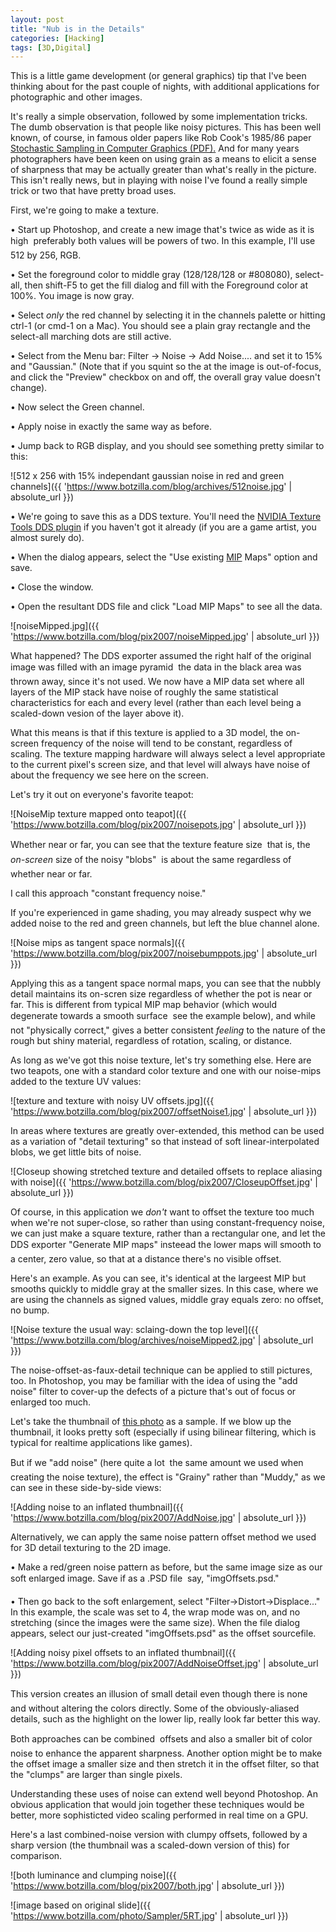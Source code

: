 ```yaml
---
layout: post
title: "Nub is in the Details"
categories: [Hacking]
tags: [3D,Digital]
---
```

This is a little game development (or general graphics) tip that I've been thinking about for the past couple of nights, with additional applications for photographic and other images.

It's really a simple observation, followed by some implementation tricks. The dumb observation is that people like noisy pictures. This has been well known, of course, in famous older papers like Rob Cook's 1985/86 paper <a href="http://graphics.pixar.com/StochasticSampling/paper.pdf">Stochastic Sampling in Computer Graphics (PDF).</a> And for many years photographers have been keen on using grain as a means to elicit a sense of sharpness that may be actually greater than what's really in the picture. This isn't really news, but in playing with noise I've found a really simple trick or two that have pretty broad uses.

First, we're going to make a texture.


<!--more-->
&bull; Start up Photoshop, and create a new image that's twice as wide as it is high &#151; preferably both values will be powers of two. In this example, I'll use 512 by 256, RGB.

&bull; Set the foreground color to middle gray (128/128/128 or #808080), select-all, then shift-F5 to get the fill dialog and fill with the Foreground color at 100%. You image is now gray.

&bull; Select <i>only</i> the red channel by selecting it in the channels palette or hitting ctrl-1 (or cmd-1 on a Mac). You should see a plain gray rectangle and the select-all marching dots are still active.

&bull; Select from the Menu bar: Filter -> Noise -> Add Noise.... and set it to 15% and "Gaussian." (Note that if you squint so the at the image is out-of-focus, and click the "Preview" checkbox on and off, the overall gray value doesn't change).

&bull; Now select the Green channel.

&bull; Apply noise in exactly the same way as before.

&bull; Jump back to RGB display, and you should see something pretty similar to this:



![512 x 256 with 15% independant gaussian noise in red and green channels]({{ 'https://www.botzilla.com/blog/archives/512noise.jpg' | absolute_url }})


&bull; We're going to save this as a DDS texture. You'll need the <a href="http://developer.nvidia.com/object/photoshop_dds_plugins.html">NVIDIA Texture Tools DDS plugin</a> if you haven't got it already (if you are a game artist, you almost surely do).

&bull; When the dialog appears, select the "Use existing <a href="http://en.wikipedia.org/wiki/Mip_map">MIP</a> Maps" option and save.

&bull; Close the window.

&bull; Open the resultant DDS file and click "Load MIP Maps" to see all the data.



![noiseMipped.jpg]({{ 'https://www.botzilla.com/blog/pix2007/noiseMipped.jpg' | absolute_url }})


What happened? The DDS exporter assumed the right half of the original image was filled with an image pyramid &#151; the data in the black area was thrown away, since it's not used. We now have a MIP data set where all layers of the MIP stack have noise of roughly the same statistical characteristics for each and every level (rather than each level being a scaled-down vesion of the layer above it). 

What this means is that if this texture is applied to a 3D model, the on-screen frequency of the noise will tend to be constant, regardless of scaling. The texture mapping hardware will always select a level appropriate to the current pixel's screen size, and that level will always have noise of about the frequency we see here on the screen.

Let's try it out on everyone's favorite teapot:



![NoiseMip texture mapped onto teapot]({{ 'https://www.botzilla.com/blog/pix2007/noisepots.jpg' | absolute_url }})


Whether near or far, you can see that the texture feature size &#151; that is, the <i>on-screen</i> size of the noisy "blobs" &#151; is about the same regardless of whether near or far.

I call this approach "constant frequency noise."

If you're experienced in game shading, you may already suspect why we added noise to the red and green channels, but left the blue channel alone.



![Noise mips as tangent space normals]({{ 'https://www.botzilla.com/blog/pix2007/noisebumppots.jpg' | absolute_url }})


Applying this as a tangent space normal maps, you can see that the nubbly detail maintains its on-scren size regardless of whether the pot is near or far. This is different from typical MIP map behavior (which would degenerate towards a smooth surface &#151; see the example below), and while not "physically correct," gives a better consistent <i>feeling</i> to the nature of the rough but shiny material, regardless of rotation, scaling, or distance.

As long as we've got this noise texture, let's try something else. Here are two teapots, one with a standard color texture and one with our noise-mips added to the texture UV values:



![texture and texture with noisy UV offsets.jpg]({{ 'https://www.botzilla.com/blog/pix2007/offsetNoise1.jpg' | absolute_url }})


In areas where textures are greatly over-extended, this method can be used as a variation of "detail texturing" so that instead of soft linear-interpolated blobs, we get little bits of noise.



![Closeup showing stretched texture and detailed offsets to replace aliasing with noise]({{ 'https://www.botzilla.com/blog/pix2007/CloseupOffset.jpg' | absolute_url }})


Of course, in this application we <i>don't</i> want to offset the texture too much when we're not super-close, so rather than using constant-frequency noise, we can just make a square texture, rather than a rectangular one, and let the DDS exporter "Generate MIP maps" insteead &#151; the lower maps will smooth to a center, zero value, so that at a distance there's no visible offset.

Here's an example. As you can see, it's identical at the largeest MIP but smooths quickly to middle gray at the smaller sizes. In this case, where we are using the channels as signed values, middle gray equals zero: no offset, no bump.



![Noise texture the usual way: sclaing-down the top level]({{ 'https://www.botzilla.com/blog/archives/noiseMipped2.jpg' | absolute_url }})


The noise-offset-as-faux-detail technique can be applied to still pictures, too. In Photoshop, you may be familiar with the idea of using the "add noise" filter to cover-up the defects of a picture that's out of focus or enlarged too much.

Let's take the thumbnail of <a href="https://www.botzilla.com/photo/Sampler/5RT.html">this photo</a> as a sample. If we blow up the thumbnail, it looks pretty soft (especially if using bilinear filtering, which is typical for realtime applications like games).

But if we "add noise" (here quite a lot &#151; the same amount we used when creating the noise texture), the effect is "Grainy" rather than "Muddy," as we can see in these side-by-side views:



![Adding noise to an inflated thumbnail]({{ 'https://www.botzilla.com/blog/pix2007/AddNoise.jpg' | absolute_url }})


Alternatively, we can apply the same noise pattern offset method we used for 3D detail texturing to the 2D image.

&bull; Make a red/green noise pattern as before, but the same image size as our soft enlarged image. Save if as a .PSD file &#151; say, "imgOffsets.psd."

&bull; Then go back to the soft enlargement, select "Filter->Distort->Displace..." In this example, the scale was set to 4, the wrap mode was on, and no stretching (since the images were the same size). When the file dialog appears, select our just-created "imgOffsets.psd" as the offset sourcefile.



![Adding noisy pixel offsets to an inflated thumbnail]({{ 'https://www.botzilla.com/blog/pix2007/AddNoiseOffset.jpg' | absolute_url }})


This version creates an illusion of small detail even though there is none &#151; and without altering the colors directly. Some of the obviously-aliased details, such as the highlight on the lower lip, really look far better this way.

Both approaches can be combined &#151; offsets and also a smaller bit of color noise to enhance the apparent sharpness. Another option might be to make the offset image a smaller size and then stretch it in the offset filter, so that the "clumps" are larger than single pixels.

Understanding these uses of noise can extend well beyond Photoshop. An obvious application that would join together these techniques would be better, more sophisticted video scaling performed in real time on a GPU.

Here's a last combined-noise version with clumpy offsets, followed by a sharp version (the thumbnail was a scaled-down version of this) for comparison.



![both luminance and clumping noise]({{ 'https://www.botzilla.com/blog/pix2007/both.jpg' | absolute_url }})




![image based on original slide]({{ 'https://www.botzilla.com/photo/Sampler/5RT.jpg' | absolute_url }})


